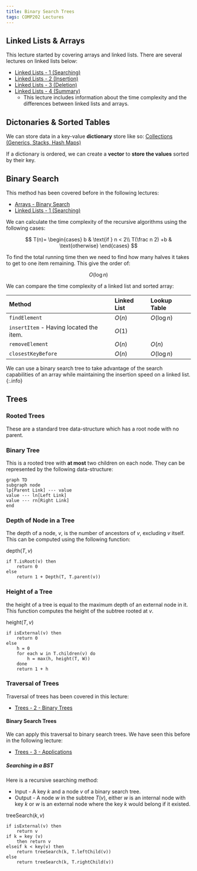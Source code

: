 ```yaml
---
title: Binary Search Trees
tags: COMP202 Lectures
---
```


## Linked Lists & Arrays
This lecture started by covering arrays and linked lists. There are several lectures on linked lists below:

* [Linked Lists - 1 (Searching)]({{site.baseurl}}/comp108/lectures/2021/03/04/1.html)
* [Linked Lists - 2 (Insertion)]({{site.baseurl}}/comp108/lectures/2021/03/04/2.html)
* [Linked Lists - 3 (Deletion)]({{site.baseurl}}/comp108/lectures/2021/03/05/1.html)
* [Linked Lists - 4 (Summary)]({{site.baseurl}}/comp108/lectures/2021/03/05/2.html)
	* This lecture includes information about the time complexity and the differences between linked lists and arrays.

## Dictonaries & Sorted Tables
We can store data in a key-value **dictionary** store like so: [Collections (Generics, Stacks, Hash Maps)]({{site.baseurl}}/comp122/lectures/2021/04/17/1.html)

If a dictionary is ordered, we can create a **vector** to **store the values** sorted by their key.

## Binary Search
This method has been covered before in the following lectures:

* [Arrays - Binary Search]({{site.baseurl}}/comp108/lectures/2021/02/18/2.html)
* [Linked Lists - 1 (Searching)]({{site.baseurl}}/comp108/lectures/2021/03/04/1.html)

We can calculate the time complexity of the recursive algorithms using the following cases:

$$
T(n)=
\begin{cases}
b & \text{if } n < 2\\
T(\frac n 2) +b & \text{otherwise}
\end{cases}
$$

To find the total running time then we need to find how many halves it takes to get to one item remaining. This give the order of:

$$
O(\log n)
$$

We can compare the time complexity of a linked list and sorted array:

| Method | Linked List | Lookup Table |
| :-- | :-- | :-- |
| `findElement` | $O(n)$ | $O(\log n)$ |
| `insertItem` - Having located the item. | $O(1)$ |
| `removeElement` | $O(n)$ | $O(n)$ |
| `closestKeyBefore` | $O(n)$ | $O(\log n)$ |

We can use a binary search tree to take advantage of the search capabilities of an array while maintaining the insertion speed on a linked list.
{:.info}

## Trees
### Rooted Trees
These are a standard tree data-structure which has a root node with no parent.

### Binary Tree
This is a rooted tree with **at most** two children on each node. They can be represented by the following data-structure:

```mermaid
graph TD
subgraph node
lp[Parent Link] --- value
value --- ln[Left Link]
value --- rn[Right Link]
end
```

### Depth of Node in a Tree
The depth of a node, $v$, is the number of ancestors of $v$, excluding $v$ itself. This can be computed using the following function:

$\text{depth}(T,v)$

```
if T.isRoot(v) then
	return 0
else
	return 1 + Depth(T, T.parent(v))
```

### Height of a Tree
the height of a  tree is equal to the maximum depth of an external node in it. This function computes the height of the subtree rooted at $v$.

$\text{height}(T,v)$

```
if isExternal(v) then
	return 0
else
	h = 0
	for each w in T.children(v) do
		h = max(h, height(T, W))
	done
	return 1 + h
```

### Traversal of Trees
Traversal of trees has been covered in this lecture:

* [Trees - 2 - Binary Trees]({{site.baseurl}}/comp108/lectures/2021/03/18/2.html#traversing)

#### Binary Search Trees
We can apply this traversal to binary search trees. We have seen this before in the following lecture:

* [Trees - 3 - Applications]({{site.baseurl}}/comp108/lectures/2021/03/18/3.html#binary-search-tree)

##### Searching in a BST
Here is a recursive searching method:

* Input - A key $k$ and a node $v$ of a binary search tree.
* Output - A node $w$ in the subtree $T(v)$, either $w$ is an internal node with key $k$ or $w$ is an external node where the key $k$ would belong if it existed.

$\text{treeSearch}(k,v)$

```
if isExternal(v) then
	return v
if k = key (v)
	then return v
elseif k < key(v) then
	return treeSearch(k, T.leftChild(v))
else 
	return treeSearch(k, T.rightChild(v))
```